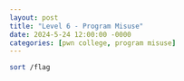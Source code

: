 ```yaml
---
layout: post
title: "Level 6 - Program Misuse"
date: 2024-5-24 12:00:00 -0000
categories: [pwn college, program misuse]
---
```


```bash
sort /flag
```